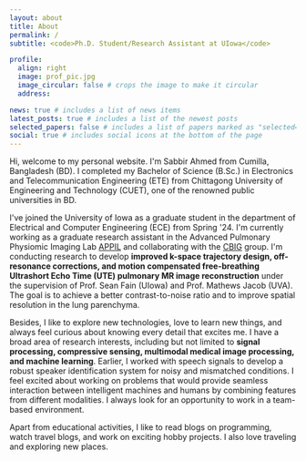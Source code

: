 ```yaml
---
layout: about
title: About
permalink: /
subtitle: <code>Ph.D. Student/Research Assistant at UIowa</code>

profile:
  align: right
  image: prof_pic.jpg
  image_circular: false # crops the image to make it circular
  address:

news: true # includes a list of news items
latest_posts: true # includes a list of the newest posts
selected_papers: false # includes a list of papers marked as "selected={true}"
social: true # includes social icons at the bottom of the page
---
```


Hi, welcome to my personal website. I'm Sabbir Ahmed from Cumilla, Bangladesh (BD). I completed my Bachelor of Science (B.Sc.) in Electronics and Telecommunication Engineering (ETE) from Chittagong University of Engineering and Technology (CUET), one of the renowned public universities in BD.

I've joined the University of Iowa as a graduate student in the department of Electrical and Computer Engineering (ECE) from Spring '24. I'm currently working as a graduate research assistant in the Advanced Pulmonary Physiomic Imaging Lab [APPIL](https://appil.medicine.uiowa.edu/fain-lab-page) and collaborating with the [CBIG](https://engineering.virginia.edu/labs-groups/computational-biomedical-imaging-group-cbig) group. I'm conducting research to develop **improved k-space trajectory design, off-resonance corrections, and motion compensated free-breathing Ultrashort Echo Time (UTE) pulmonary MR image reconstruction** under the supervision of Prof. Sean Fain (UIowa) and Prof. Mathews Jacob (UVA). The goal is to achieve a better contrast-to-noise ratio and to improve spatial resolution in the lung parenchyma.

Besides, I like to explore new technologies, love to learn new things, and always feel curious about knowing every detail that excites me. I have a broad area of research interests, including but not limited to **signal processing, compressive sensing, multimodal medical image processing, and machine learning**. Earlier, I worked with speech signals to develop a robust speaker identification system for noisy and mismatched conditions. I feel excited about working on problems that would provide seamless interaction between intelligent machines and humans by combining features from different modalities. I always look for an opportunity to work in a team-based environment.

Apart from educational activities, I like to read blogs on programming, watch travel blogs, and work on exciting hobby projects. I also love traveling and exploring new places.


<!-- <div class='alert alert-warning' role='alert'>
<b>Open to Work:</b>
Looking for a full-time job or a research assistant position in any one of the above mentioned fields.
</div> -->
